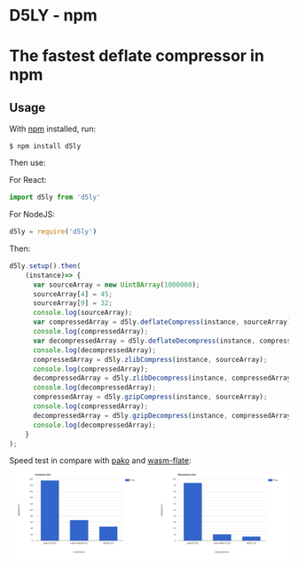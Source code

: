 # D5LY - npm
# The fastest deflate compressor in npm

## Usage 

With [npm](https://npmjs.org/) installed, run:

    $ npm install d5ly

Then use:

For React:
```javascript
import d5ly from 'd5ly'
```

For NodeJS:
```javascript
d5ly = require('d5ly')
```

Then:
```javascript
d5ly.setup().then(
    (instance)=> {
      var sourceArray = new Uint8Array(1000000);
      sourceArray[4] = 45;
      sourceArray[9] = 32;
      console.log(sourceArray);
      var compressedArray = d5ly.deflateCompress(instance, sourceArray);
      console.log(compressedArray);
      var decompressedArray = d5ly.deflateDecompress(instance, compressedArray);
      console.log(decompressedArray);
      compressedArray = d5ly.zlibCompress(instance, sourceArray);
      console.log(compressedArray);
      decompressedArray = d5ly.zlibDecompress(instance, compressedArray);
      console.log(decompressedArray);
      compressedArray = d5ly.gzipCompress(instance, sourceArray);
      console.log(compressedArray);
      decompressedArray = d5ly.gzipDecompress(instance, compressedArray);
      console.log(decompressedArray);
    }
);
```

Speed test in compare with [pako](https://www.npmjs.com/package/pako) and [wasm-flate](https://www.npmjs.com/package/wasm-flate):
![Test](/image/test.jpg)

